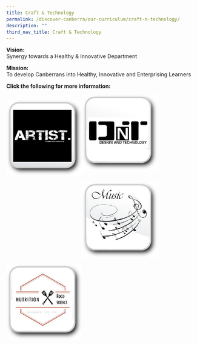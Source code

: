 ```yaml
---
title: Craft & Technology
permalink: /discover-canberra/our-curriculum/craft-n-technology/
description: ""
third_nav_title: Craft & Technology
---
```

<p><strong>Vision:</strong><br />Synergy towards a Healthy &amp; Innovative Department</p>
<p><strong>Mission:<br /></strong>To develop Canberrans into Healthy, Innovative and Enterprising Learners</p>
<p><strong>Click the following for more information:</strong></p>


<div>
<div style="float: left">
<p><a href="/discover-canberra/our-curriculum/craft-n-technology/art">
<img src="/images/button-art.jpg" 
     style="width:200px; height:200px">
</a></p>
</div>
<div>
<p><a href="/discover-canberra/our-curriculum/craft-n-technology/design-and-technology">
<img src="/images/button-dt.jpg" 
     style="width:200px; height:200px">
</a></p>
</div>
</div>

<div>
<div style="float: left">
<p><a href="/discover-canberra/our-curriculum/craft-n-technology/music">
<img src="/images/button-music.jpg" 
     style="width:200px; height:200px">
</a></p>
</div>
<div>
<p><a href="/discover-canberra/our-curriculum/craft-n-technology/nutrition-and-food-science">
<img src="/images/button-nfs.jpg" 
     style="width:200px; height:200px">
</a></p>
</div>
</div>